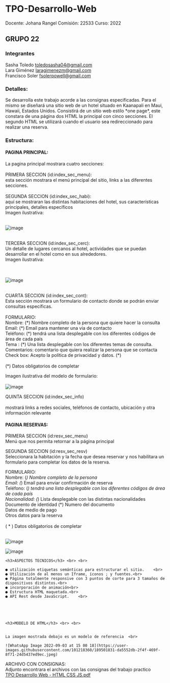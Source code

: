 # TPO-Desarrollo-Web <codoacodo/>

Docente: Johana Rangel
Comisión: 22533
Curso: 2022 

<h2>GRUPO 22</h2>
<h3>Integrantes</h3>

Sasha Toledo toledosasha04@gmail.com <br>
Lara Giménez laragimenezm@gmail.com   <br>
Francisco Soler fsolerpowell@gmail.com <br>

<h3>Detalles:</h3>
Se desarrolla este trabajo acorde a las consignas especificadas. Para el mismo se diseñará una sitio web de un hotel situado en Kaanapali en Maui, Hawaii, Estados Unidos. Consistirá de un sitio web estilo *one page*, este constara de una página dos HTML la principal con cinco secciones. El segundo HTML se utilizará cuando el usuario sea redireccionado para realizar una reserva. 

<h3>Estructura:</h3>

<h4>PAGINA PRINCIPAL:</h4>
La pagina principal mostrara cuatro secciones:<br><br>
  PRIMERA SECCION (id:index_sec_menu):<br>
  esta sección mostrara el menú principal del sitio, links a las diferentes secciones.
  <br><br>
  SEGUNDA SECCION (id:index_sec_habi):<br>
  aquí se mostraran las distintas habitaciones del hotel, sus características principales, detalles específicos
  <br>
  Imagen ilustrativa: <br>
  <br>
  
![image](https://user-images.githubusercontent.com/101218360/189500092-e06aaa3c-a2c6-4367-b12d-361af36b26eb.png)

  
  <br>
  TERCERA SECCION (id:index_sec_cerc):<br>
  Un detalle de lugares cercanos al hotel, actividades que se puedan desarrollar en el hotel como en sus alrededores.
  <br>
  Imagen ilustrativa:<br>
  <br>
  <br>
  
  ![image](https://user-images.githubusercontent.com/101218360/189500062-00c842d6-e496-4b1a-8d37-ac6d4f2aebfc.png)

  <br>
  CUARTA SECCION (id:index_sec_cont):<br>
  Esta sección mostrara un formulario de contacto donde se podrán enviar consultas específicas. <br>
    <br>
    FORMULARIO:<br>
    Nombre: (*) Nombre completo de la persona que quiere hacer la consulta <br>
    Email: (*)  Email para mantener una via de contacto<br>
    Teléfono: (*) tendrá una lista desplegable con los diferentes códigos de área de cada país<br>
    Tema : (*) Una lista desplegable con los diferentes temas de consulta.<br>
    Comentarios: comentario que quiera realizar la persona que se contacta<br>
    Check box: Acepto la política de privacidad y datos. (*)<br>
  <br>
   (*) Datos obligatorios de completar
  
  Imagen ilustrativa del modelo de formulario:<br>
  <br>
  ![image](https://user-images.githubusercontent.com/101218360/189499936-d34b71ec-cc12-45b9-be38-3ee3d0e61d42.png)
<br>
  
  QUINTA SECCION (id:index_sec_info)<br>
  <br>
  mostrará links a redes sociales, teléfonos de contacto, ubicación y otra información relevante
  
  <h4>PAGINA RESERVAS:</h4>
    
  PRIMERA SECCION (id:resv_sec_menu)<br>
  Menú que nos permita retornar a la página principal
   
  SEGUNDA SECCION (id:resv_sec_resv)<br>
  Seleccionara la habitación y la fecha que desea reservar y nos habilitara un formulario para completar los datos de la reserva.
   
  FORMULARIO:<br>
    Nombre: (*) Nombre completo de la persona<br>
    Email: (*)  Email para enviar confirmación de reserva<br>
    Teléfono: (*) tendrá una lista desplegable con los diferentes códigos de área de cada país<br>
    Nacionalidad: (*) Lista desplegable con las distintas nacionalidades<br>
    Documento de identidad (*) Numero del documento<br>
    Datos de medio de pago<br>
    Otros datos para la reserva<br>
    <br>
    ( * ) Datos obligatorios de completar <br> <br>
    
 ![image](https://user-images.githubusercontent.com/101218360/189502501-d70f7e6b-e950-4c2d-b47a-c0f7d4066116.png)

 ![image](https://user-images.githubusercontent.com/101218360/189502522-3953e8d3-c79f-404a-96c3-4b79acaf36c7.png)
 
    <h3>ASPECTOS TECNICOS</h3> <br> <br>
    
    ● utilización etiquetas semánticas para estructurar el sitio.    <br>
    ● Utilización de al menos un Iframe, íconos ; y fuentes.<br>
    ● Página totalmente responsive con 3 puntos de corte para 3 tamaños de dispositivos distintos.<br>
    ● incorporación de animación<br>
    ● Estructura HTML maquetada.<br>
    ● API Rest desde JavaScript.    <br>  


    
  
    
    <h3>MODELO DE HTML</h3> <br> <br>
   
    
    La imagen mostrada debajo es un modelo de referencia  <br>
    
    ![WhatsApp Image 2022-09-03 at 15 00 18](https://user-images.githubusercontent.com/101218360/189501831-da5552db-2f4f-469f-8f71-24d5437ed9ec.jpeg)

    
   
ARCHIVO CON CONSIGNAS:<br>
Adjunto encontrara el archivos con las consignas del trabajo practico  
[TPO Desarrollo Web - HTML CSS JS.pdf](https://github.com/FranksSPowell/TPO-Desarrollo-Web/files/9541302/TPO.Desarrollo.Web.-.HTML.CSS.JS.pdf)


